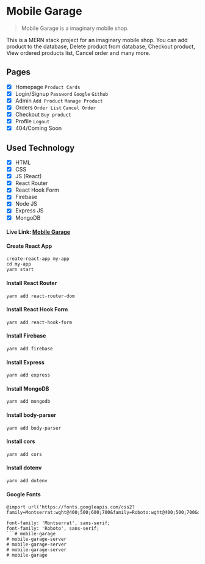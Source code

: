 # Mobile Garage
> Mobile Garage is a imaginary mobile shop.

This is a MERN stack project for an imaginary mobile shop. You can add product to the database, Delete product from database, Checkout product, View ordered products list, Cancel order and many more.

## Pages
- [x] Homepage `Product Cards`
- [x] Login/Signup `Password` `Google` `Github`
- [x] Admin `Add Product` `Manage Product`
- [x] Orders `Order List` `Cancel Order`
- [x] Checkout `Buy product`
- [x] Profile `Logout`
- [x] 404/Coming Soon

## Used Technology
- [x] HTML
- [x] CSS
- [x] JS (React)
- [x] React Router
- [x] React Hook Form
- [x] Firebase
- [x] Node JS
- [x] Express JS
- [x] MongoDB

#### Live Link: [Mobile Garage](https://mobile-garage-92ca6.web.app/)

#### Create React App
```
create-react-app my-app
cd my-app
yarn start
```

#### Install React Router
```
yarn add react-router-dom
```

#### Install React Hook Form
```
yarn add react-hook-form
```

#### Install Firebase
```
yarn add firebase
```

#### Install Express
```
yarn add express
```

#### Install MongoDB
```
yarn add mongodb
```

#### Install body-parser
```
yarn add body-parser
```

#### Install cors
```
yarn add cors
```

#### Install dotenv
```
yarn add dotenv
```

#### Google Fonts
```
@import url('https://fonts.googleapis.com/css2?family=Montserrat:wght@400;500;600;700&family=Roboto:wght@400;500;700&display=swap');

font-family: 'Montserrat', sans-serif;
font-family: 'Roboto', sans-serif;
```# mobile-garage
# mobile-garage-server
# mobile-garage-server
# mobile-garage-server
# mobile-garage
